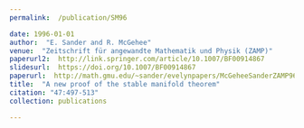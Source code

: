```yaml
---
permalink:  /publication/SM96

date: 1996-01-01
author:  "E. Sander and R. McGehee"
venue:  "Zeitschrift für angewandte Mathematik und Physik (ZAMP)"
paperurl2:  http://link.springer.com/article/10.1007/BF00914867
slidesurl:  https://doi.org/10.1007/BF00914867
paperurl:  http://math.gmu.edu/~sander/evelynpapers/McGeheeSanderZAMP96.pdf
title:  "A new proof of the stable manifold theorem"
citation: "47:497-513"
collection: publications

---
```

